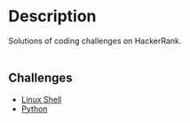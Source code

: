 # Description #

Solutions of coding challenges on HackerRank.<br><br>

## Challenges

- [Linux Shell](https://www.hackerrank.com/domains/shell)
- [Python](https://www.hackerrank.com/domains/python)